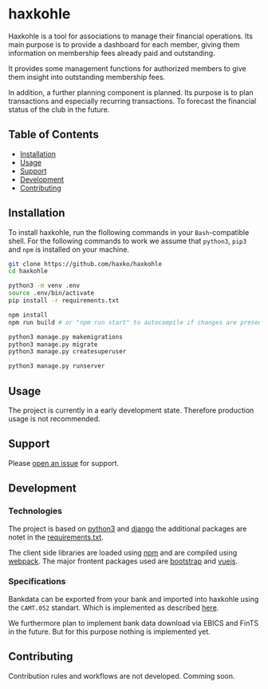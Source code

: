 # haxkohle

Haxkohle is a tool for associations to manage their financial operations.
Its main purpose is to provide a dashboard for each member, giving them information on membership fees already paid and outstanding.

It provides some management functions for authorized members to give them insight into outstanding membership fees.

In addition, a further planning component is planned. Its purpose is to plan transactions and especially recurring transactions.
To forecast the financial status of the club in the future.

## Table of Contents

- [Installation](#installation)
- [Usage](#usage)
- [Support](#support)
- [Development](#development)
- [Contributing](#contributing)

## Installation

To install haxkohle, run the flollowing commands in your `Bash`-compatible shell. For the following commands to work we assume that `python3`, `pip3` and `npm` is installed on your machine.

```sh
git clone https://github.com/haxko/haxkohle
cd haxkohle

python3 -m venv .env
source .env/bin/activate
pip install -r requirements.txt

npm install
npm run build # or "npm run start" to autocompile if changes are present

python3 manage.py makemigrations
python3 manage.py migrate
python3 manage.py createsuperuser

python3 manage.py runserver
```
## Usage

The project is currently in a early development state. Therefore production usage is not recommended.

## Support

Please [open an issue](https://github.com/haxko/haxkohle/issues/new) for support.

## Development

### Technologies

The project is based on [python3](https://www.python.org/doc/) and [django](https://docs.djangoproject.com/en/3.0/) the additional packages are notet in the [requirements.txt](requirements.txt).

The client side libraries are loaded using [npm](https://www.npmjs.com/) and are compiled using [webpack](https://webpack.js.org/).
The major frontent packages used are [bootstrap](https://getbootstrap.com/docs/4.5/getting-started/introduction/) and [vuejs](https://vuejs.org/v2/guide/).

### Specifications

Bankdata can be exported from your bank and imported into haxkohle using the `CAMT.052` standart.
Which is implemented as described [here](https://www.rabobank.com/en/images/rcc-format-description-camt.052-v1.02.pdf).

We furthermore plan to implement bank data download via EBICS and FinTS in the future. But for this purpose nothing is implemented yet.

## Contributing

Contribution rules and workflows are not developed. Comming soon.

